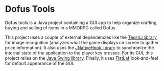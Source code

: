 
# Dofus Tools

Dofus tools is a Java project containing a GUI app to help organize crafting, buying and selling of items in a MMORPG called Dofus.

This project uses a couple of external dependencies like the [Tess4J library](https://github.com/nguyenq/tess4j) for image recognition (analyzes what the game displays on screen to gather price information). It also uses the [JNativeHook library](https://github.com/kwhat/jnativehook) to synchronize the internal state of the application to the player key presses. For its GUI, this project relies on the [Java Swing library](https://docs.oracle.com/javase/tutorial/uiswing/index.html). Finally, it uses [FlatLaf](https://github.com/JFormDesigner/FlatLaf) look-and-feel for default appearance of the GUI.